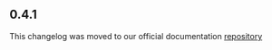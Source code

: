 ## 0.4.1

This changelog was moved to our official
documentation [repository](https://github.com/RookeriesDevelopment/rook-flutter-sdk-doc/blob/main/rook_sdk_health_connect/CHANGELOG.md)
